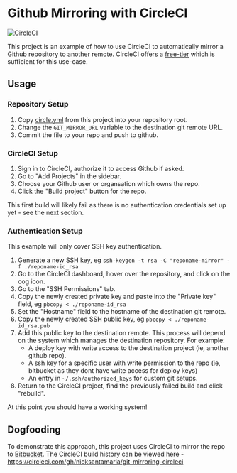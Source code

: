 # Github Mirroring with CircleCI

[![CircleCI](https://circleci.com/gh/nicksantamaria/git-mirroring-circleci.svg?style=svg)](https://circleci.com/gh/nicksantamaria/git-mirroring-circleci)

This project is an example of how to use CircleCI to automatically mirror a Github repository to another remote. CircleCI offers a [free-tier](https://circleci.com/pricing/) which is sufficient for this use-case.

## Usage

### Repository Setup

1. Copy [circle.yml](circle.yml) from this project into your repository root.
2. Change the `GIT_MIRROR_URL` variable to the destination git remote URL.
3. Commit the file to your repo and push to github.

### CircleCI Setup

1. Sign in to CircleCI, authorize it to access Github if asked.
2. Go to "Add Projects" in the sidebar.
3. Choose your Github user or organsation which owns the repo.
4. Click the "Build project" button for the repo.

This first build will likely fail as there is no authentication credentials set up yet - see the next section.

### Authentication Setup

This example will only cover SSH key authentication. 

1. Generate a new SSH key, eg `ssh-keygen -t rsa -C "reponame-mirror" -f ./reponame-id_rsa`
2. Go to the CircleCI dashboard, hover over the repository, and click on the cog icon.
3. Go to the "SSH Permissions" tab.
4. Copy the newly created private key and paste into the "Private key" field, eg `pbcopy < ./reponame-id_rsa`
5. Set the "Hostname" field to the hostname of the destination git remote.
6. Copy the newly created SSH public key, eg `pbcopy < ./reponame-id_rsa.pub`
7. Add this public key to the destination remote. This process will depend on the system which manages the destination repository. For example:
   - A deploy key with write access to the destination project (ie, another github repo).
   - A ssh key for a specific user with write permission to the repo (ie, bitbucket as they dont have write access for deploy keys)
   - An entry in `~/.ssh/authorized_keys` for custom git setups.
8. Return to the CircleCI project, find the previously failed build and click "rebuild".

At this point you should have a working system!

## Dogfooding

To demonstrate this approach, this project uses CircleCI to mirror the repo to [Bitbucket](https://bitbucket.org/nicksantamaria/git-mirroring-circleci). The CircleCI build history can be viewed here - https://circleci.com/gh/nicksantamaria/git-mirroring-circleci
